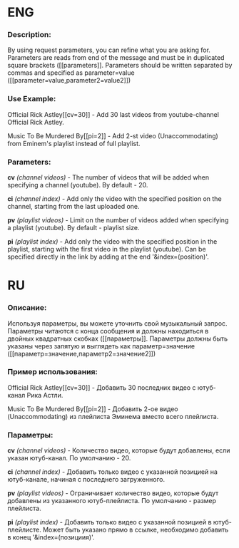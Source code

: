 # ENG

### Description:
By using request parameters, you can refine what you are asking for. 
Parameters are reads from end of the message and must be in duplicated square brackets ([[parameters]]. 
Parameters should be written separated by commas and specified as parameter=value ([[parameter=value,parameter2=value2]])

### Use Example:
Official Rick Astley[[cv=30]] - Add 30 last videos from youtube-channel Official Rick Astley.

Music To Be Murdered By[[pi=2]] - Add 2-st video (Unaccommodating) from Eminem's playlist instead of full playlist.

### Parameters:
**cv** *(channel videos)* - The number of videos that will be added when specifying a channel (youtube). By default - 20.

**ci** *(channel index)* - Add only the video with the specified position on the channel, starting from the last uploaded one.

**pv** *(playlist videos)* - Limit on the number of videos added when specifying a playlist (youtube). By default - playlist size.

**pi** *(playlist index)* - Add only the video with the specified position in the playlist, starting with the first video in the playlist (youtube).
Can be specified directly in the link by adding at the end '&index=(position)'.

# RU

### Описание:
Используя параметры, вы можете уточнить свой музыкальный запрос.
Параметры читаются с конца сообщения и должны находиться в двойных квадратных скобках ([[параметры]]. 
Параметры должны быть указаны через запятую и выглядеть как параметр=значение ([[параметр=значение,параметр2=значение2]])

### Пример использования:
Official Rick Astley[[cv=30]] - Добавить 30 последних видео с ютуб-канал Рика Астли.

Music To Be Murdered By[[pi=2]] - Добавить 2-ое видео (Unaccommodating) из плейлиста Эминема вместо всего плейлиста.

### Параметры:
**cv** *(channel videos)* - Количество видео, которые будут добавлены, если указан ютуб-канал. По умолчанию - 20.

**ci** *(channel index)* - Добавить только видео с указанной позицией на ютуб-канале, начиная с последнего загруженного.

**pv** *(playlist videos)* - Ограничивает количество видео, которые будут добавлены из указанного ютуб-плейлиста. По умолчанию - размер плейлиста.

**pi** *(playlist index)* - Добавить только видео с указанной позицией в ютуб-плейлисте.
Может быть указано прямо в ссылке, необходимо добавить в конец '&index=(позициия)'.
